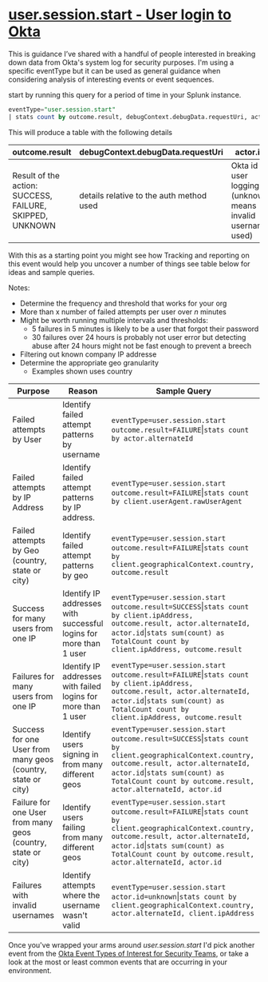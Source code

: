 # [user.session.start - User login to Okta](https://developer.okta.com/docs/api/resources/event-types/?q=user.session.start)

This is guidance I’ve shared with a handful of people interested in breaking down data from Okta's system log for security purposes.  I'm using a specific eventType but it can be used as general guidance when considering analysis of interesting events or event sequences.

start by running this query for a period of time in your Splunk instance.

```sql
eventType="user.session.start"
| stats count by outcome.result, debugContext.debugData.requestUri, actor.id, actor.alternateId
```

This will produce a table with the following details

|outcome.result|debugContext.debugData.requestUri|actor.id|actor.alternateId|count|
|------|------|------|------|------|
|Result of the action: SUCCESS, FAILURE, SKIPPED, UNKNOWN|details relative to the auth method used|Okta id of user logging in (unknown means invalid username used)|username (login) of user logging in|number of occurances found|

With this as a starting point you might see how Tracking and reporting on this event would help you uncover a number of things see table below for ideas and sample queries.

Notes:
- Determine the frequency and threshold that works for your org
- More than x number of failed attempts per user over _n_ minutes
- Might be worth running multiple intervals and thresholds:
  - 5 failures in 5 minutes is likely to be a user that forgot their password
  - 30 failures over 24 hours is probably not user error but detecting abuse after 24 hours might not be fast enough to prevent a breech
- Filtering out known company IP addresse
- Determine the appropriate geo granularity
  - Examples shown uses country

|Purpose|Reason|Sample Query|
|------|------|------------------|
|Failed attempts by User|Identify failed attempt patterns by username|`eventType=user.session.start outcome.result=FAILURE`\|`stats count by actor.alternateId`|
|Failed attempts by IP Address|Identify failed attempt patterns by IP address.|`eventType=user.session.start outcome.result=FAILURE`\|`stats count by client.userAgent.rawUserAgent`|
|Failed attempts by Geo (country, state or city)|Identify failed attempt patterns by geo|`eventType=user.session.start outcome.result=FAILURE`\|`stats count by client.geographicalContext.country, outcome.result`|
|Success for many users from one IP|Identify IP addresses with successful logins for more than 1 user|`eventType=user.session.start outcome.result=SUCCESS`\|`stats count by client.ipAddress, outcome.result, actor.alternateId, actor.id`\|`stats sum(count) as TotalCount count by client.ipAddress, outcome.result`|
|Failures for many users from one IP|Identify IP addresses with failed logins for more than 1 user|`eventType=user.session.start outcome.result=FAILURE`\|`stats count by client.ipAddress, outcome.result, actor.alternateId, actor.id`\|`stats sum(count) as TotalCount count by client.ipAddress, outcome.result`|
|Success for one User from many geos (country, state or city)|Identify users signing in from many different geos |`eventType=user.session.start outcome.result=SUCCESS`\|`stats count by client.geographicalContext.country, outcome.result, actor.alternateId, actor.id`\|`stats sum(count) as TotalCount count by outcome.result, actor.alternateId, actor.id`|
|Failure for one User from many geos (country, state or city)|Identify users failing from many different geos |`eventType=user.session.start outcome.result=FAILURE`\|`stats count by client.geographicalContext.country, outcome.result, actor.alternateId, actor.id`\|`stats sum(count) as TotalCount count by outcome.result, actor.alternateId, actor.id`|
|Failures with invalid usernames|Identify attempts where the username wasn't valid|`eventType=user.session.start actor.id=unknown`\|`stats count by client.geographicalContext.country, actor.alternateId, client.ipAddress`|

Once you've wrapped your arms around *user.session.start* I'd pick another event from the [Okta Event Types of Interest for Security Teams](https://github.com/OktaSecurityLabs/CheatSheets/blob/master/SecurityEvents.md), or take a look at the most or least common events that are occurring in your environment.
